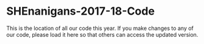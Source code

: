 # SHEnanigans-2017-18-Code
This is the location of all our code this year. If you make changes to any of our code, please load it here so that others can access the updated version.
